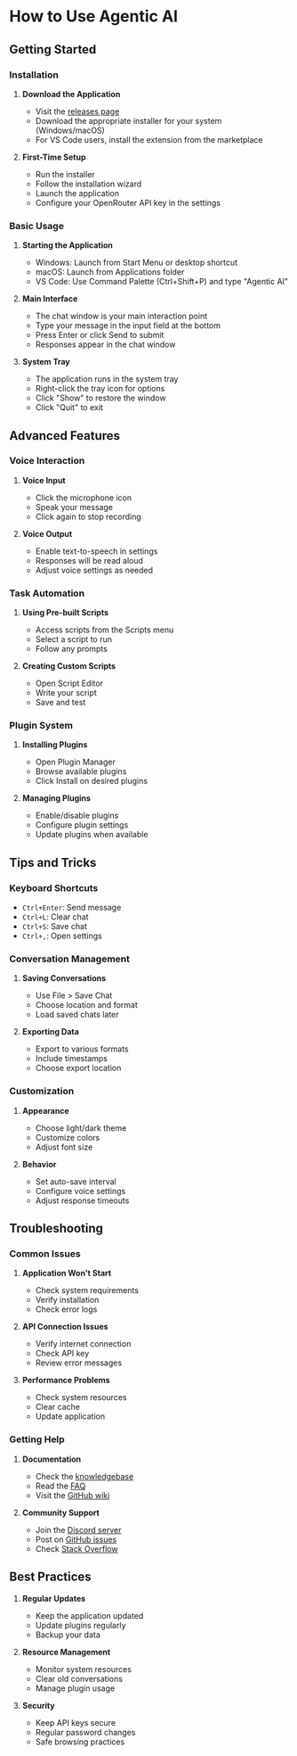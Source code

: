 # How to Use Agentic AI

## Getting Started

### Installation

1. **Download the Application**
   - Visit the [releases page](https://github.com/yourusername/agentic-ai/releases)
   - Download the appropriate installer for your system (Windows/macOS)
   - For VS Code users, install the extension from the marketplace

2. **First-Time Setup**
   - Run the installer
   - Follow the installation wizard
   - Launch the application
   - Configure your OpenRouter API key in the settings

### Basic Usage

1. **Starting the Application**
   - Windows: Launch from Start Menu or desktop shortcut
   - macOS: Launch from Applications folder
   - VS Code: Use Command Palette (Ctrl+Shift+P) and type "Agentic AI"

2. **Main Interface**
   - The chat window is your main interaction point
   - Type your message in the input field at the bottom
   - Press Enter or click Send to submit
   - Responses appear in the chat window

3. **System Tray**
   - The application runs in the system tray
   - Right-click the tray icon for options
   - Click "Show" to restore the window
   - Click "Quit" to exit

## Advanced Features

### Voice Interaction

1. **Voice Input**
   - Click the microphone icon
   - Speak your message
   - Click again to stop recording

2. **Voice Output**
   - Enable text-to-speech in settings
   - Responses will be read aloud
   - Adjust voice settings as needed

### Task Automation

1. **Using Pre-built Scripts**
   - Access scripts from the Scripts menu
   - Select a script to run
   - Follow any prompts

2. **Creating Custom Scripts**
   - Open Script Editor
   - Write your script
   - Save and test

### Plugin System

1. **Installing Plugins**
   - Open Plugin Manager
   - Browse available plugins
   - Click Install on desired plugins

2. **Managing Plugins**
   - Enable/disable plugins
   - Configure plugin settings
   - Update plugins when available

## Tips and Tricks

### Keyboard Shortcuts

- `Ctrl+Enter`: Send message
- `Ctrl+L`: Clear chat
- `Ctrl+S`: Save chat
- `Ctrl+,`: Open settings

### Conversation Management

1. **Saving Conversations**
   - Use File > Save Chat
   - Choose location and format
   - Load saved chats later

2. **Exporting Data**
   - Export to various formats
   - Include timestamps
   - Choose export location

### Customization

1. **Appearance**
   - Choose light/dark theme
   - Customize colors
   - Adjust font size

2. **Behavior**
   - Set auto-save interval
   - Configure voice settings
   - Adjust response timeouts

## Troubleshooting

### Common Issues

1. **Application Won't Start**
   - Check system requirements
   - Verify installation
   - Check error logs

2. **API Connection Issues**
   - Verify internet connection
   - Check API key
   - Review error messages

3. **Performance Problems**
   - Check system resources
   - Clear cache
   - Update application

### Getting Help

1. **Documentation**
   - Check the [knowledgebase](knowledgebase.md)
   - Read the [FAQ](faq.md)
   - Visit the [GitHub wiki](https://github.com/yourusername/agentic-ai/wiki)

2. **Community Support**
   - Join the [Discord server](https://discord.gg/your-server)
   - Post on [GitHub issues](https://github.com/yourusername/agentic-ai/issues)
   - Check [Stack Overflow](https://stackoverflow.com/questions/tagged/agentic-ai)

## Best Practices

1. **Regular Updates**
   - Keep the application updated
   - Update plugins regularly
   - Backup your data

2. **Resource Management**
   - Monitor system resources
   - Clear old conversations
   - Manage plugin usage

3. **Security**
   - Keep API keys secure
   - Regular password changes
   - Safe browsing practices 